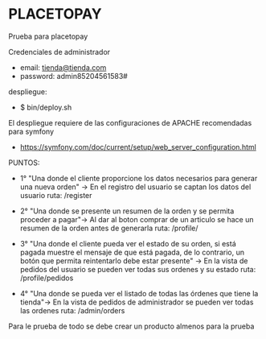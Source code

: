 # PLACETOPAY
Prueba para placetopay

Credenciales de administrador 

- email: tienda@tienda.com
- password: admin85204561583#

despliegue:

 - $ bin/deploy.sh

El despliegue requiere de las configuraciones de APACHE recomendadas para symfony

- https://symfony.com/doc/current/setup/web_server_configuration.html


PUNTOS:

- 1° "Una donde el cliente proporcione los datos necesarios para generar una nueva
orden"  -> En el registro del usuario se captan los datos del usuario ruta: /register

- 2° "Una donde se presente un resumen de la orden y se permita proceder a pagar"-> Al dar al boton comprar de un articulo se hace un resumen de la orden antes de generarla ruta: /profile/

- 3° "Una donde el cliente pueda ver el estado de su orden, si está pagada muestre el
mensaje de que está pagada, de lo contrario, un botón que permita reintentarlo
debe estar presente" -> En la vista de pedidos del usuario se pueden ver todas sus ordenes y su estado ruta: /profile/pedidos

- 4° "Una donde se pueda ver el listado de todas las órdenes que tiene la tienda"-> En la vista de pedidos de administrador se pueden ver todas las ordenes ruta: /admin/orders


Para le prueba de todo se debe crear un producto almenos para la prueba